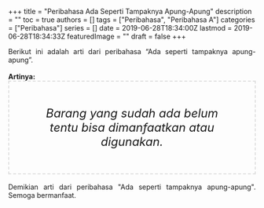 +++
title = "Peribahasa Ada Seperti Tampaknya Apung-Apung"
description = ""
toc = true
authors = []
tags = ["Peribahasa", "Peribahasa A"]
categories = ["Peribahasa"]
series = []
date = 2019-06-28T18:34:00Z
lastmod = 2019-06-28T18:34:33Z
featuredImage = ""
draft = false
+++

<div dir="ltr" style="text-align: left;" trbidi="on"><div style="text-align: justify;">Berikut ini adalah arti dari peribahasa “Ada seperti tampaknya apung-apung”.</div><br /><div style="text-align: justify;"><b>Artinya:</b></div><div style="border: 2px dashed #ddd; font-size: 24px; height: auto; margin: 0 auto; padding: 50px; text-align: center; width: auto;"><i>Barang yang sudah ada belum tentu bisa dimanfaatkan atau digunakan.</i></div><div style="text-align: justify;"><br /></div><div style="text-align: justify;">Demikian arti dari peribahasa "Ada seperti tampaknya apung-apung". Semoga bermanfaat.</div></div>
